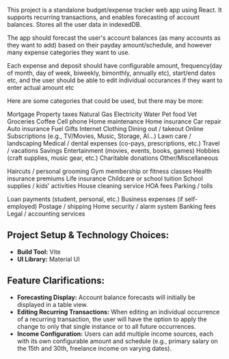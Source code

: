 This project is a standalone budget/expense tracker web app using React. It supports recurring transactions, and enables forecasting of account balances.
Stores all the user data in indexedDB.

The app should forecast the user's account balances (as many accounts as they want to add) based on their payday amount/schedule, and however many
expense categories they want to use.

Each expense and deposit should have configurable amount, frequency(day of month, day of week, biweekly, bimonthly, annually etc), start/end dates etc,
and the user should be able to edit individual occurances if they want to enter actual amount etc

Here are some categories that could be used, but there may be more:

Mortgage
Property taxes
Natural Gas
Electricity
Water
Pet food
Vet
Groceries
Coffee
Cell phone
Home maintenance
Home insurance
Car repair
Auto insurance
Fuel
Gifts
Internet
Clothing
Dining out / takeout
Online Subscriptions (e.g., TV/Movies, Music, Storage, AI...)
Lawn care / landscaping
Medical / dental expenses (co-pays, prescriptions, etc.)
Travel / vacations
Savings
Entertainment (movies, events, books, games)
Hobbies (craft supplies, music gear, etc.)
Charitable donations
Other/Miscellaneous



Haircuts / personal grooming
Gym membership or fitness classes
Health insurance premiums
Life insurance
Childcare or school tuition
School supplies / kids’ activities
House cleaning service
HOA fees
Parking / tolls

Loan payments (student, personal, etc.)
Business expenses (if self-employed)
Postage / shipping
Home security / alarm system
Banking fees
Legal / accounting services



## Project Setup & Technology Choices:
- **Build Tool:** Vite
- **UI Library:** Material UI

## Feature Clarifications:
- **Forecasting Display:** Account balance forecasts will initially be displayed in a table view.
- **Editing Recurring Transactions:** When editing an individual occurrence of a recurring transaction, the user will have the option to apply the change to only that single instance or to all future occurrences.
- **Income Configuration:** Users can add multiple income sources, each with its own configurable amount and schedule (e.g., primary salary on the 15th and 30th, freelance income on varying dates).